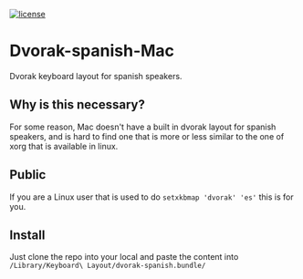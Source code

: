 [![license](https://img.shields.io/badge/license-Apache%202-blue.svg)](https://github.com/lgruelas/lgeometric/blob/master/LICENSE)

# Dvorak-spanish-Mac

Dvorak keyboard layout for spanish speakers.

## Why is this necessary?

For some reason, Mac doesn't have a built in dvorak layout for spanish speakers, and is hard to find one that is more or less similar to the one of xorg that is available in linux.

## Public

If you are a Linux user that is used to do `setxkbmap 'dvorak' 'es'` this is for you.

## Install

Just clone the repo into your local and paste the content into `/Library/Keyboard\ Layout/dvorak-spanish.bundle/`

